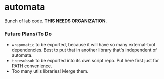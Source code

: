 # automata
Bunch of lab code. **THIS NEEDS ORGANIZATION**.

### Future Plans/To Do
 - `wrapomatic` to be exported, because it will have so many external-tool dependencies. Best to put that in another library that's independent of automata.
 - `treesubsub` to be exported into its own script repo. Put here first just for PATH convenience. 
 - Too many utils libraries! Merge them.
